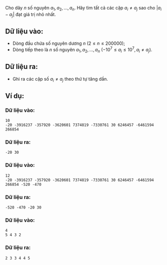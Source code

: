 Cho dãy $n$ số nguyên $a_1,a_2,…,a_n$. Hãy tìm tất cả các cặp $a_i≠a_j$ sao cho $|a_i-a_j|$ đạt giá trị nhỏ nhất.
## Dữ liệu vào:
- Dòng đầu chứa số nguyên dương $n\ (2≤n≤200000)$;
- Dòng tiếp theo là $n$ số nguyên $a_1,a_2,…,a_n\ (-10^7≤a_i≤10^7,a_i≠a_j)$.

## Dữ liệu ra:
- Ghi ra các cặp số $a_i≠a_j$ theo thứ tự tăng dần.

## Ví dụ:
### Dữ liệu vào:
```
10
-20 -3916237 -357920 -3620601 7374819 -7330761 30 6246457 -6461594 266854
```

### Dữ liệu ra:
```
-20 30
```

### Dữ liệu vào:
```
12
-20 -3916237 -357920 -3620601 7374819 -7330761 30 6246457 -6461594 266854 -520 -470
```

### Dữ liệu ra:
```
-520 -470 -20 30
```

### Dữ liệu vào:
```
4
5 4 3 2
```

### Dữ liệu ra:
```
2 3 3 4 4 5
```